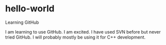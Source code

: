 # hello-world
Learning GitHub

I am learning to use GitHub. I am excited. I have used SVN before but never tried GitHub.
I will probably mostly be using it for C++ development.
